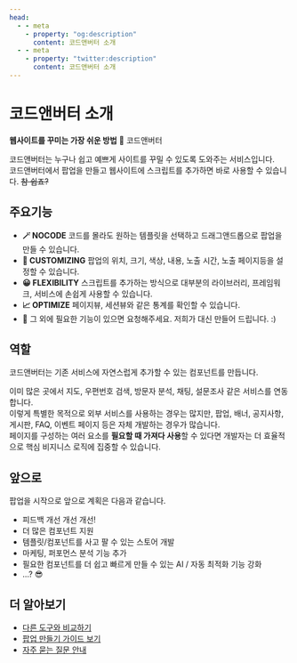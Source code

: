 ```yaml
---
head:
  - - meta
    - property: "og:description"
      content: 코드앤버터 소개
  - - meta
    - property: "twitter:description"
      content: 코드앤버터 소개
---
```


# 코드앤버터 소개

**웹사이트를 꾸미는 가장 쉬운 방법** 🧈 코드앤버터

코드앤버터는 누구나 쉽고 예쁘게 사이트를 꾸밀 수 있도록 도와주는 서비스입니다.  
코드앤버터에서 팝업을 만들고 웹사이트에 스크립트를 추가하면 바로 사용할 수 있습니다. ~~참 쉽죠?~~

## 주요기능

- **🪄 NOCODE** 코드를 몰라도 원하는 템플릿을 선택하고 드래그앤드롭으로 팝업을 만들 수 있습니다.
- **🎨 CUSTOMIZING** 팝업의 위치, 크기, 색상, 내용, 노출 시간, 노출 페이지등을 설정할 수 있습니다.
- **😀 FLEXIBILITY** 스크립트를 추가하는 방식으로 대부분의 라이브러리, 프레임워크, 서비스에 손쉽게 사용할 수 있습니다.
- **📈 OPTIMIZE** 페이지뷰, 세션뷰와 같은 통계를 확인할 수 있습니다.
- 👋 그 외에 필요한 기능이 있으면 요청해주세요. 저희가 대신 만들어 드립니다. :)

## 역할

코드앤버터는 기존 서비스에 자연스럽게 추가할 수 있는 컴포넌트를 만듭니다.

이미 많은 곳에서 지도, 우편번호 검색, 방문자 분석, 채팅, 설문조사 같은 서비스를 연동합니다.  
이렇게 특별한 목적으로 외부 서비스를 사용하는 경우는 많지만, 팝업, 배너, 공지사항, 게시판, FAQ, 이벤트 페이지 등은 자체 개발하는 경우가 많습니다.  
페이지를 구성하는 여러 요소를 **필요할 때 가져다 사용**할 수 있다면 개발자는 더 효율적으로 핵심 비지니스 로직에 집중할 수 있습니다.

## 앞으로

팝업을 시작으로 앞으로 계획은 다음과 같습니다.

- 피드백 개선 개선 개선!
- 더 많은 컴포넌트 지원
- 템플릿/컴포넌트를 사고 팔 수 있는 스토어 개발
- 마케팅, 퍼포먼스 분석 기능 추가
- 필요한 컴포넌트를 더 쉽고 빠르게 만들 수 있는 AI / 자동 최적화 기능 강화
- ...? 😎

## 더 알아보기

- [다른 도구와 비교하기](./vs-other-apps)
- [팝업 만들기 가이드 보기](./basic)
- [자주 묻는 질문 안내](./faq)
